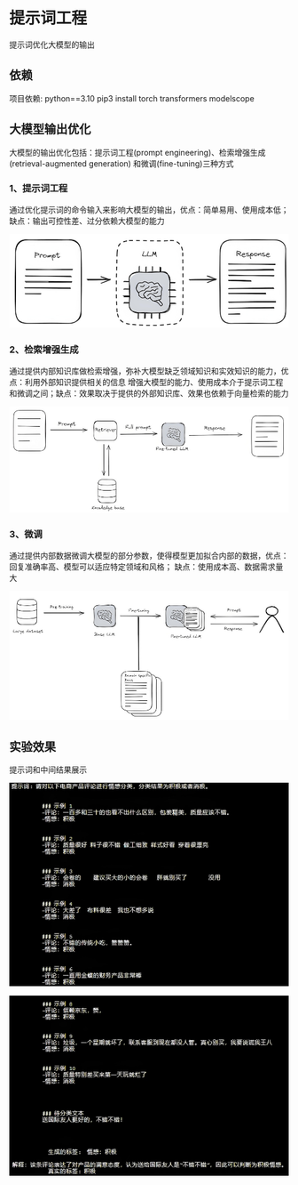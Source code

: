 # 提示词工程

提示词优化大模型的输出

## 依赖

项目依赖:
python==3.10
pip3 install torch transformers modelscope

## 大模型输出优化

大模型的输出优化包括：提示词工程(prompt engineering)、检索增强生成(retrieval-augmented generation)
和微调(fine-tuning)三种方式

### 1、提示词工程
通过优化提示词的命令输入来影响大模型的输出，优点：简单易用、使用成本低；
缺点：输出可控性差、过分依赖大模型的能力

![img.png](prompt.jpg)

### 2、检索增强生成
通过提供内部知识库做检索增强，弥补大模型缺乏领域知识和实效知识的能力，优点：利用外部知识提供相关的信息
增强大模型的能力、使用成本介于提示词工程和微调之间；缺点：效果取决于提供的外部知识库、效果也依赖于向量检索的能力

![img.png](rag.jpg)

### 3、微调
通过提供内部数据微调大模型的部分参数，使得模型更加拟合内部的数据，优点：回复准确率高、模型可以适应特定领域和风格；
缺点：使用成本高、数据需求量大

![img.png](fine_tuning.jpg)

## 实验效果

提示词和中间结果展示

![img.png](experiment1.jpg)

![img.png](experiment2.jpg)


